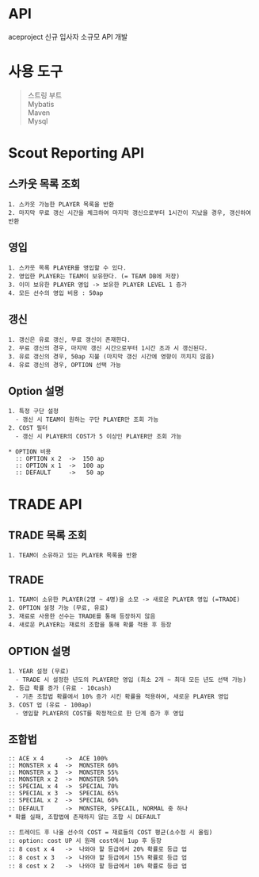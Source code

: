 # API
  aceproject 신규 입사자 소규모 API 개발
  
# 사용 도구
  > 스트링 부트  
  > Mybatis  
  > Maven  
  > Mysql  
  
# Scout Reporting API
  ## 스카웃 목록 조회
    1. 스카웃 가능한 PLAYER 목록을 반환
    2. 마지막 무료 갱신 시간을 체크하여 마지막 갱신으로부터 1시간이 지났을 경우, 갱신하여 반환

  ## 영입
    1. 스카웃 목록 PLAYER를 영입할 수 있다.
    2. 영입한 PLAYER는 TEAM이 보유한다. (= TEAM DB에 저장)
    3. 이미 보유한 PLAYER 영입 -> 보유한 PLAYER LEVEL 1 증가
    4. 모든 선수의 영입 비용 : 50ap

  ## 갱신
    1. 갱신은 유료 갱신, 무료 갱신이 존재한다.
    2. 무료 갱신의 경우, 마지막 갱신 시간으로부터 1시간 초과 시 갱신된다.
    3. 유료 갱신의 경우, 50ap 지불 (마지막 갱신 시간에 영향이 끼치지 않음)
    4. 유료 갱신의 경우, OPTION 선택 가능
    
  ## Option 설명
    1. 특정 구단 설정
      - 갱신 시 TEAM이 원하는 구단 PLAYER만 조회 가능
    2. COST 필터
      - 갱신 시 PLAYER의 COST가 5 이상인 PLAYER만 조회 가능
      
    * OPTION 비용
      :: OPTION x 2  ->  150 ap
      :: OPTION x 1  ->  100 ap
      :: DEFAULT     ->   50 ap
    
# TRADE API
  ## TRADE 목록 조회
    1. TEAM이 소유하고 있는 PLAYER 목록을 반환
  
  ## TRADE
    1. TEAM이 소유한 PLAYER(2명 ~ 4명)을 소모 -> 새로운 PLAYER 영입 (=TRADE)
    2. OPTION 설정 가능 (무료, 유료)
    3. 재료로 사용한 선수는 TRADE를 통해 등장하지 않음
    4. 새로운 PLAYER는 재료의 조합을 통해 확률 적용 후 등장
    
  ## OPTION 설명
    1. YEAR 설정 (무료)
      - TRADE 시 설정한 년도의 PLAYER만 영입 (최소 2개 ~ 최대 모든 년도 선택 가능)
    2. 등급 확률 증가 (유료 - 10cash)
      - 기존 조합법 확률에서 10% 증가 시킨 확률을 적용하여, 새로운 PLAYER 영입
    3. COST 업 (유료 - 100ap)
      - 영입할 PLAYER의 COST를 확정적으로 한 단계 증가 후 영입
      
  ## 조합법
    :: ACE x 4      ->  ACE 100%
    :: MONSTER x 4  ->  MONSTER 60%
    :: MONSTER x 3  ->  MONSTER 55%
    :: MONSTER x 2  ->  MONSTER 50%
    :: SPECIAL x 4  ->  SPECIAL 70%
    :: SPECIAL x 3  ->  SPECIAL 65%
    :: SPECIAL x 2  ->  SPECIAL 60%
    :: DEFAULT      ->  MONSTER, SPECAIL, NORMAL 중 하나
    * 확률 실패, 조합법에 존재하지 않는 조합 시 DEFAULT
    
    :: 트레이드 후 나올 선수의 COST = 재료들의 COST 평균(소수점 시 올림)
    :: option: cost UP 시 원래 cost에서 1up 후 등장
    :: 8 cost x 4   ->  나와야 할 등급에서 20% 확률로 등급 업
    :: 8 cost x 3   ->  나와야 할 등급에서 15% 확률로 등급 업
    :: 8 cost x 2   ->  나와야 할 등급에서 10% 확률로 등급 업
    
    
